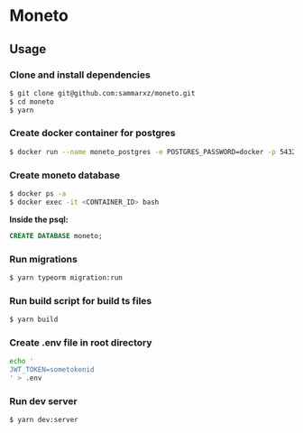 # Moneto

## Usage

### Clone and install dependencies
```bash
$ git clone git@github.com:sammarxz/moneto.git
$ cd moneto
$ yarn
```

### Create docker container for postgres
```bash
$ docker run --name moneto_postgres -e POSTGRES_PASSWORD=docker -p 5432:5432 -d postgres
```

### Create moneto database
```bash
$ docker ps -a
$ docker exec -it <CONTAINER_ID> bash
```

**Inside the psql:**
```sql
CREATE DATABASE moneto;
```

### Run migrations
```bash
$ yarn typeorm migration:run
```

### Run build script for build ts files
```bash
$ yarn build
```

### Create .env file in root directory
```bash
echo '
JWT_TOKEN=sometokenid
' > .env
```

### Run dev server
```bash
$ yarn dev:server
```
